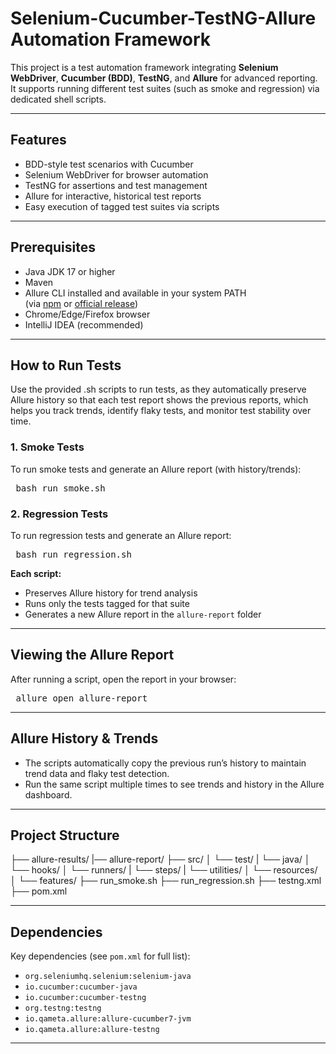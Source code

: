 # Selenium-Cucumber-TestNG-Allure Automation Framework

This project is a test automation framework integrating **Selenium WebDriver**, **Cucumber (BDD)**, **TestNG**, and **Allure** for advanced reporting. It supports running different test suites (such as smoke and regression) via dedicated shell scripts.

---

## Features

- BDD-style test scenarios with Cucumber
- Selenium WebDriver for browser automation
- TestNG for assertions and test management
- Allure for interactive, historical test reports
- Easy execution of tagged test suites via scripts

---

## Prerequisites

- Java JDK 17 or higher
- Maven
- Allure CLI installed and available in your system PATH  
  (via [npm](https://www.npmjs.com/package/allure-commandline) or [official release](https://github.com/allure-framework/allure2/releases))
- Chrome/Edge/Firefox browser
- IntelliJ IDEA (recommended)

---

## How to Run Tests
Use the provided .sh scripts to run tests, as they automatically preserve Allure history so that each test report shows the previous reports, which helps you track trends, identify flaky tests, and monitor test stability over time.


### 1. Smoke Tests

To run smoke tests and generate an Allure report (with history/trends):

<pre> bash run_smoke.sh </pre>



### 2. Regression Tests

To run regression tests and generate an Allure report:

<pre> bash run_regression.sh </pre>

**Each script:**
- Preserves Allure history for trend analysis
- Runs only the tests tagged for that suite
- Generates a new Allure report in the `allure-report` folder

---

## Viewing the Allure Report

After running a script, open the report in your browser:
<pre> allure open allure-report </pre>




---

## Allure History & Trends

- The scripts automatically copy the previous run’s history to maintain trend data and flaky test detection.
- Run the same script multiple times to see trends and history in the Allure dashboard.

---

## Project Structure
├── allure-results/
|── allure-report/
├── src/
│ └── test/
| └── java/
│     └── hooks/
│     └── runners/
|     └── steps/
|     └── utilities/
│ └── resources/
│     └── features/
├── run_smoke.sh
├── run_regression.sh
├── testng.xml
├── pom.xml


---

## Dependencies

Key dependencies (see `pom.xml` for full list):

- `org.seleniumhq.selenium:selenium-java`
- `io.cucumber:cucumber-java`
- `io.cucumber:cucumber-testng`
- `org.testng:testng`
- `io.qameta.allure:allure-cucumber7-jvm`
- `io.qameta.allure:allure-testng`

---



